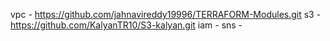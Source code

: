 vpc - https://github.com/jahnavireddy19996/TERRAFORM-Modules.git
s3 - https://github.com/KalyanTR10/S3-kalyan.git
iam - 
sns - 
